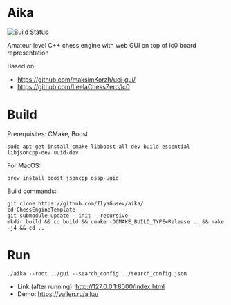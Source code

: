 # Aika

[![Build Status](https://travis-ci.com/IlyaGusev/aika.svg?branch=main)](https://travis-ci.com/IlyaGusev/aika)

Amateur level C++ chess engine with web GUI on top of lc0 board representation

Based on:
* https://github.com/maksimKorzh/uci-gui/
* https://github.com/LeelaChessZero/lc0

# Build

Prerequisites: CMake, Boost
```
sudo apt-get install cmake libboost-all-dev build-essential libjsoncpp-dev uuid-dev
```

For MacOS:
```
brew install boost jsoncpp ossp-uuid
```

Build commands:
```
git clone https://github.com/IlyaGusev/aika/
cd ChessEngineTemplate
git submodule update --init --recursive
mkdir build && cd build && cmake -DCMAKE_BUILD_TYPE=Release .. && make -j4 && cd ..
```

# Run
```
./aika --root ../gui --search_config ../search_config.json
```

* Link (after running): http://127.0.0.1:8000/index.html
* Demo: https://yallen.ru/aika/
